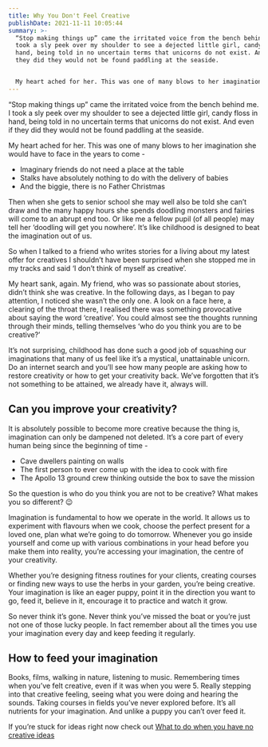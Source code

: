 ```yaml
---
title: Why You Don't Feel Creative
publishDate: 2021-11-11 10:05:44
summary: >-
  “Stop making things up” came the irritated voice from the bench behind me. I
  took a sly peek over my shoulder to see a dejected little girl, candy floss in
  hand, being told in no uncertain terms that unicorns do not exist. And even if
  they did they would not be found paddling at the seaside.


  My heart ached for her. This was one of many blows to her imagination she would have to face in the years to come -
---
```

“Stop making things up” came the irritated voice from the bench behind me. I took a sly peek over my shoulder to see a dejected little girl, candy floss in hand, being told in no uncertain terms that unicorns do not exist. And even if they did they would not be found paddling at the seaside.

My heart ached for her. This was one of many blows to her imagination she would have to face in the years to come -

* Imaginary friends do not need a place at the table
* Stalks have absolutely nothing to do with the delivery of babies 
* And the biggie, there is no Father Christmas

Then when she gets to senior school she may well also be told she can’t draw and the many happy hours she spends doodling monsters and fairies will come to an abrupt end too. Or like me a fellow pupil (of all people) may tell her ‘doodling will get you nowhere’. It’s like childhood is designed to beat the imagination out of us.

So when I talked to a friend who writes stories for a living about my latest offer for creatives I shouldn’t have been surprised when she stopped me in my tracks and said ‘I don’t think of myself as creative’. 

My heart sank, again. My friend, who was so passionate about stories, didn’t think she was creative. In the following days, as I began to pay attention, I noticed she wasn’t the only one. A look on a face here, a clearing of the throat there, I realised there was something provocative about saying the word ‘creative’. You could almost see the thoughts running through their minds, telling themselves ‘who do you think you are to be creative?’ 

It’s not surprising, childhood has done such a good job of squashing our imaginations that many of us feel like it’s a mystical, unattainable unicorn. Do an internet search and you’ll see how many people are asking how to restore creativity or how to get your creativity back. We’ve forgotten that it’s not something to be attained, we already have it, always will.

## Can you improve your creativity?

It is absolutely possible to become more creative because the thing is, imagination can only be dampened not deleted. It’s a core part of every human being since the beginning of time - 

* Cave dwellers painting on walls
* The first person to ever come up with the idea to cook with fire
* The Apollo 13 ground crew thinking outside the box to save the mission

So the question is who do you think you are not to be creative? What makes you so different? 😉

Imagination is fundamental to how we operate in the world. It allows us to experiment with flavours when we cook, choose the perfect present for a loved one, plan what we’re going to do tomorrow. Whenever you go inside yourself and come up with various combinations in your head before you make them into reality, you’re accessing your imagination, the centre of your creativity. 

Whether you’re designing fitness routines for your clients, creating courses or finding new ways to use the herbs in your garden, you’re being creative. Your imagination is like an eager puppy, point it in the direction you want to go, feed it, believe in it, encourage it to practice and watch it grow. 

So never think it’s gone. Never think you’ve missed the boat or you’re just not one of those lucky people. In fact remember about all the times you use your imagination every day and keep feeding it regularly. 

## How to feed your imagination

Books, films, walking in nature, listening to music. Remembering times when you’ve felt creative, even if it was when you were 5. Really stepping into that creative feeling, seeing what you were doing and hearing the sounds. Taking courses in fields you’ve never explored before. It’s all nutrients for your imagination. And unlike a puppy you can’t over feed it.

If you’re stuck for ideas right now check out [What to do when you have no creative ideas](https://www.rachelgoth.com/blog/what-to-do-when-you-have-no-creative-ideas/)